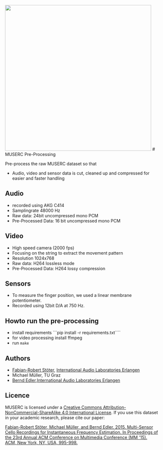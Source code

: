 <img src="https://cloud.githubusercontent.com/assets/72940/10666256/c0cd8e08-78d0-11e5-8cdb-346046b5fcff.jpg" width="480">
# MUSERC Pre-Processing

Pre-process the raw MUSERC dataset so that 

* Audio, video and sensor data is cut, cleaned up and compressed for easier and faster handling

## Audio 

* recorded using AKG C414 
* Samplingrate 48000 Hz
* Raw data: 24bit uncompressed mono PCM
* Pre-Processed Data: 16 bit uncompressed mono PCM

## Video 

* High speed camera (2000 fps)
* Focusing on the string to extract the movement pattern
* Resolution 1024x768
* Raw data: H264 lossless mode
* Pre-Processed Data: H264 lossy compression

## Sensors

* To measure the finger position, we used a linear membrane potentiometer.
* Recorded using 12bit D/A at 750 Hz.

## Howto run the pre-processing

* install requirements ```pip install -r requirements.txt````
* for video processing install ffmpeg
* run ```make```

## Authors

* [Fabian-Robert Stöter](https://www.audiolabs-erlangen.de/fau/assistant/stoeter), [International Audio Laboratories Erlangen](https://www.audiolabs-erlangen.de)
* Michael Müller, TU Graz
* [Bernd Edler](https://www.audiolabs-erlangen.de/fau/professor/edler),[International Audio Laboratories Erlangen](https://www.audiolabs-erlangen.de)

## Licence

MUSERC is licensed under a [Creative Commons Attribution-NonCommercial-ShareAlike 4.0 International License](http://creativecommons.org/licenses/by-nc-sa/4.0/). If you use this dataset in your academic research, please cite our paper:

[Fabian-Robert Stöter, Michael Müller, and Bernd Edler. 2015. Multi-Sensor Cello Recordings for Instantaneous Frequency Estimation. In Proceedings of the 23rd Annual ACM Conference on Multimedia Conference (MM '15). ACM, New York, NY, USA, 995-998.](http://dl.acm.org/citation.cfm?id=2806384)
